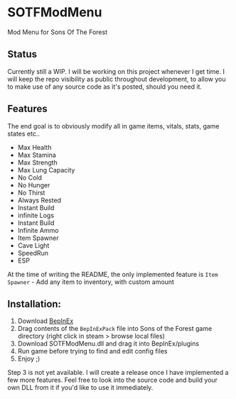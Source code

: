 # SOTFModMenu
Mod Menu for Sons Of The Forest

## Status
Currently still a WIP. I will be working on this project whenever I get time. I will keep the repo visibility as public throughout development, to allow you to make use of any source code as it's posted, should you need it.

## Features
The end goal is to obviously modify all in game items, vitals, stats, game states etc..

* Max Health
* Max Stamina
* Max Strength
* Max Lung Capacity
* No Cold
* No Hunger
* No Thirst
* Always Rested
* Instant Build
* infinite Logs
* Instant Build
* Infinite Ammo
* Item Spawner
* Cave Light
* SpeedRun
* ESP

At the time of writing the README, the only implemented feature is `Item Spawner` - Add any item to inventory, with custom amount

## Installation:

1. Download [BepInEx](https://thunderstore.io/c/sons-of-the-forest/p/BepInEx/BepInExPack_IL2CPP/)
2. Drag contents of the `BepInExPack` file into Sons of the Forest game directory (right click in steam > browse local files)
3. Download SOTFModMenu.dll and drag it into BepInEx/plugins
4. Run game before trying to find and edit config files
4. Enjoy ;)

Step 3 is not yet available. I will create a release once I have implemented a few more features. Feel free to look into the source code and build your own DLL from it if you'd like to use it immediately.
